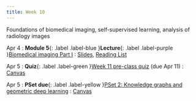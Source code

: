 ```yaml
---
title: Week 10
---
```


Foundations of biomedical imaging, self-supervised learning, analysis of radiology images

Apr 4
: **Module 5**{: .label .label-blue }**Lecture**{: .label .label-purple }[Biomedical imaging Part I](/BMI702/lectures/module5/week10)
  : [Slides](#), [Reading List](/BMI702/lectures/module5/week10)

Apr 5
: **Quiz**{: .label .label-green }[Week 11 pre-class quiz](#) (due Apr 11)
  : [Canvas](https://canvas.harvard.edu/courses/134015)

Apr 5
: **PSet due**{: .label .label-yellow }[PSet 2: Knowledge graphs and geometric deep learning](#)
  : [Canvas](https://canvas.harvard.edu/courses/134015)